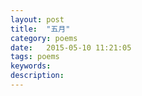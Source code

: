 ```yaml
---
layout: post
title:  "五月"
category: poems
date:   2015-05-10 11:21:05
tags: poems
keywords:
description:
---
```







